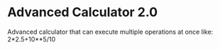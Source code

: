 # Advanced Calculator 2.0
Advanced calculator that can execute multiple operations at once like: 2*2.5+10**5/10
